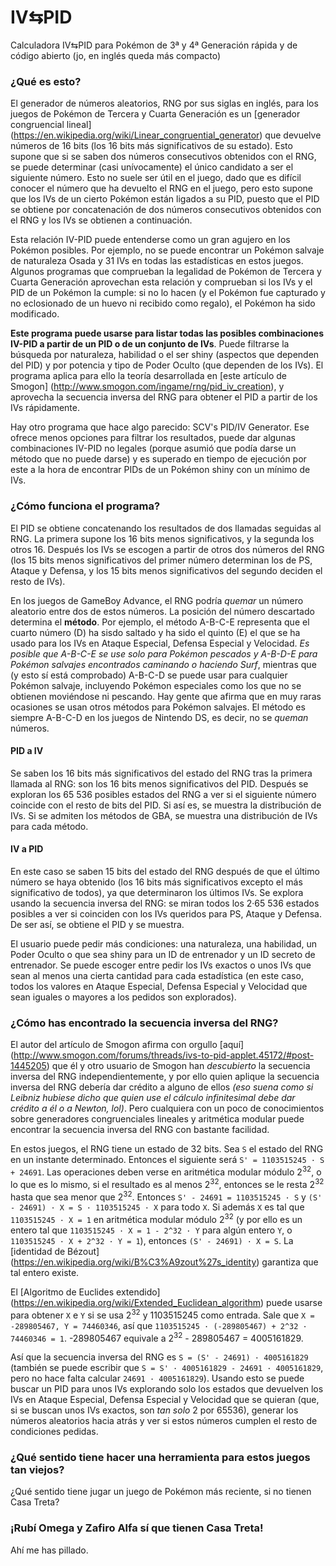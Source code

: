 # IV⇆PID
Calculadora IV⇆PID para Pokémon de 3ª y 4ª Generación rápida y de código abierto (jo, en inglés queda más compacto)

### ¿Qué es esto?

El generador de números aleatorios, RNG por sus siglas en inglés, para los juegos de Pokémon de Tercera y Cuarta Generación es un [generador congruencial lineal] (https://en.wikipedia.org/wiki/Linear_congruential_generator) que devuelve números de 16 bits (los 16 bits más significativos de su estado). Esto supone que si se saben dos números consecutivos obtenidos con el RNG, se puede determinar (casi unívocamente) el único candidato a ser el siguiente número. Esto no suele ser útil en el juego, dado que es difícil conocer el número que ha devuelto el RNG en el juego, pero esto supone que los IVs de un cierto Pokémon están ligados a su PID, puesto que el PID se obtiene por concatenación de dos números consecutivos obtenidos con el RNG y los IVs se obtienen a continuación.

Esta relación IV-PID puede entenderse como un gran agujero en los Pokémon posibles. Por ejemplo, no se puede encontrar un Pokémon salvaje de naturaleza Osada y 31 IVs en todas las estadísticas en estos juegos. Algunos programas que comprueban la legalidad de Pokémon de Tercera y Cuarta Generación aprovechan esta relación y comprueban si los IVs y el PID de un Pokémon la cumple: si no lo hacen (y el Pokémon fue capturado y no eclosionado de un huevo ni recibido como regalo), el Pokémon ha sido modificado.

__Este programa puede usarse para listar todas las posibles combinaciones IV-PID a partir de un PID o de un conjunto de IVs__. Puede filtrarse la búsqueda por naturaleza, habilidad o el ser shiny (aspectos que dependen del PID) y por potencia y tipo de Poder Oculto (que dependen de los IVs). El programa aplica para ello la teoría desarrollada en [este artículo de Smogon] (http://www.smogon.com/ingame/rng/pid_iv_creation), y aprovecha la secuencia inversa del RNG para obtener el PID a partir de los IVs rápidamente.

Hay otro programa que hace algo parecido: SCV's PID/IV Generator. Ese ofrece menos opciones para filtrar los resultados, puede dar algunas combinaciones IV-PID no legales (porque asumió que podía darse un método que no puede darse) y es superado en tiempo de ejecución por este a la hora de encontrar PIDs de un Pokémon shiny con un mínimo de IVs.


### ¿Cómo funciona el programa?

El PID se obtiene concatenando los resultados de dos llamadas seguidas al RNG. La primera supone los 16 bits menos significativos, y la segunda los otros 16. Después los IVs se escogen a partir de otros dos números del RNG (los 15 bits menos significativos del primer número determinan los de PS, Ataque y Defensa, y los 15 bits menos significativos del segundo deciden el resto de IVs).

En los juegos de GameBoy Advance, el RNG podría _quemar_ un número aleatorio entre dos de estos números. La posición del número descartado determina el __método__. Por ejemplo, el método A-B-C-E representa que el cuarto número (D) ha sisdo saltado y ha sido el quinto (E) el que se ha usado para los IVs en Ataque Especial, Defensa Especial y Velocidad. _Es posible que A-B-C-E se use solo para Pokémon pescados y A-B-D-E para Pokémon salvajes encontrados caminando o haciendo Surf_, mientras que (y esto sí está comprobado) A-B-C-D se puede usar para cualquier Pokémon salvaje, incluyendo Pokémon especiales como los que no se obtienen moviéndose ni pescando. Hay gente que afirma que en muy raras ocasiones se usan otros métodos para Pokémon salvajes. El método es siempre A-B-C-D en los juegos de Nintendo DS, es decir, no se _queman_ números.

#### PID a IV
Se saben los 16 bits más significativos del estado del RNG tras la primera llamada al RNG: son los 16 bits menos significativos del PID. Después se exploran los 65 536 posibles estados del RNG a ver si el siguiente número coincide con el resto de bits del PID. Si así es, se muestra la distribución de IVs. Si se admiten los métodos de GBA, se muestra una distribución de IVs para cada método.

#### IV a PID
En este caso se saben 15 bits del estado del RNG después de que el último número se haya obtenido (los 16 bits más significativos excepto el más significativo de todos), ya que determinaron los últimos IVs. Se explora usando la secuencia inversa del RNG: se miran todos los 2·65 536 estados posibles a ver si coinciden con los IVs queridos para PS, Ataque y Defensa. De ser así, se obtiene el PID y se muestra.

El usuario puede pedir más condiciones: una naturaleza, una habilidad, un Poder Oculto o que sea shiny para un ID de entrenador y un ID secreto de entrenador. Se puede escoger entre pedir los IVs exactos o unos IVs que sean al menos una cierta cantidad para cada estadística (en este caso, todos los valores en Ataque Especial, Defensa Especial y Velocidad que sean iguales o mayores a los pedidos son explorados).


### ¿Cómo has encontrado la secuencia inversa del RNG?

El autor del artículo de Smogon afirma con orgullo [aquí] (http://www.smogon.com/forums/threads/ivs-to-pid-applet.45172/#post-1445205) que él y otro usuario de Smogon han _descubierto_ la secuencia inversa del RNG independientemente, y por ello quien aplique la secuencia inversa del RNG debería dar crédito a alguno de ellos _(eso suena como si Leibniz hubiese dicho que quien use el cálculo infinitesimal debe dar crédito a él o a Newton, lol)_. Pero cualquiera con un poco de conocimientos sobre generadores congruenciales lineales y aritmética modular puede encontrar la secuencia inversa del RNG con bastante facilidad.

En estos juegos, el RNG tiene un estado de 32 bits. Sea `S` el estado del RNG en un instante determinado. Entonces el siguiente será `S' = 1103515245 · S + 24691`. Las operaciones deben verse en aritmética modular módulo 2<sup>32</sup>, o lo que es lo mismo, si el resultado es al menos 2<sup>32</sup>, entonces se le resta 2<sup>32</sup> hasta que sea menor que 2<sup>32</sup>. Entonces `S' - 24691 = 1103515245 · S` y `(S' - 24691) · X = S · 1103515245 · X` para todo `X`. Si además `X` es tal que `1103515245 · X = 1` en aritmética modular módulo 2<sup>32</sup> (y por ello es un entero tal que `1103515245 · X = 1 - 2^32 · Y` para algún entero `Y`, o `1103515245 · X + 2^32 · Y = 1`), entonces `(S' - 24691) · X = S`. La [identidad de Bézout] (https://en.wikipedia.org/wiki/B%C3%A9zout%27s_identity) garantiza que tal entero existe.

El [Algoritmo de Euclides extendido] (https://en.wikipedia.org/wiki/Extended_Euclidean_algorithm) puede usarse para obtener `X` e `Y` si se usa 2<sup>32</sup> y 1103515245 como entrada. Sale que `X = -289805467, Y = 74460346`, así que `1103515245 · (-289805467) + 2^32 · 74460346 = 1`. -289805467 equivale a 2<sup>32</sup> - 289805467 = 4005161829.

Así que la secuencia inversa del RNG es `S = (S' - 24691) · 4005161829` (también se puede escribir que `S = S' · 4005161829 - 24691 · 4005161829`, pero no hace falta calcular `24691 · 4005161829`). Usando esto se puede buscar un PID para unos IVs explorando solo los estados que devuelven los IVs en Ataque Especial, Defensa Especial y Velocidad que se quieran (que, si se buscan unos IVs exactos, son _tan solo_ 2 por 65536), generar los números aleatorios hacia atrás y ver si estos números cumplen el resto de condiciones pedidas.


### ¿Qué sentido tiene hacer una herramienta para estos juegos tan viejos?
¿Qué sentido tiene jugar un juego de Pokémon más reciente, si no tienen Casa Treta?


### ¡Rubí Omega y Zafiro Alfa sí que tienen Casa Treta!
Ahí me has pillado.
